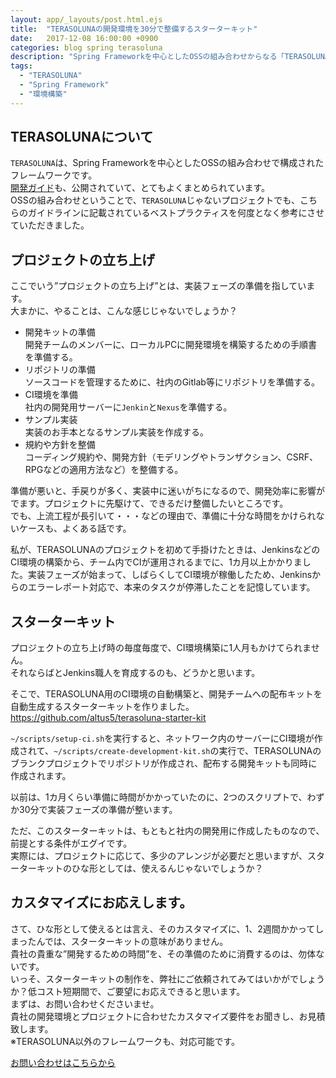 ```yaml
---
layout: app/_layouts/post.html.ejs
title:  "TERASOLUNAの開発環境を30分で整備するスターターキット"
date:   2017-12-08 16:00:00 +0900
categories: blog spring terasoluna
description: "Spring Frameworkを中心としたOSSの組み合わせからなる「TERASOLUNA」を採用した開発プロジェクトを、短時間で立ち上げるスターターキットを作成しました。開発チームのメンバーに配布する開発キットから、CI環境の構築までを、わずか、2つのコマンドで一気に構築します。"
tags:
  - "TERASOLUNA"
  - "Spring Framework"
  - "環境構築"
---
```


## TERASOLUNAについて

`TERASOLUNA`は、Spring Frameworkを中心としたOSSの組み合わせで構成されたフレームワークです。  
[開発ガイド](http://terasolunaorg.github.io/guideline/5.3.1.RELEASE/ja/index.html)も、公開されていて、とてもよくまとめられています。  
OSSの組み合わせということで、`TERASOLUNA`じゃないプロジェクトでも、こちらのガイドラインに記載されているベストプラクティスを何度となく参考にさせていただきました。

## プロジェクトの立ち上げ

ここでいう”プロジェクトの立ち上げ”とは、実装フェーズの準備を指しています。  
大まかに、やることは、こんな感じじゃないでしょうか？

* 開発キットの準備  
開発チームのメンバーに、ローカルPCに開発環境を構築するための手順書を準備する。
* リポジトリの準備  
ソースコードを管理するために、社内のGitlab等にリポジトリを準備する。
* CI環境を準備  
社内の開発用サーバーに`Jenkin`と`Nexus`を準備する。
* サンプル実装  
実装のお手本となるサンプル実装を作成する。
* 規約や方針を整備  
コーディング規約や、開発方針（モデリングやトランザクション、CSRF、RPGなどの適用方法など）を整備する。

準備が悪いと、手戻りが多く、実装中に迷いがちになるので、開発効率に影響がでます。プロジェクトに先駆けて、できるだけ整備したいところです。  
でも、上流工程が長引いて・・・などの理由で、準備に十分な時間をかけられないケースも、よくある話です。  

私が、TERASOLUNAのプロジェクトを初めて手掛けたときは、JenkinsなどのCI環境の構築から、チーム内でCIが運用されるまでに、1カ月以上かかりました。実装フェーズが始まって、しばらくしてCI環境が稼働したため、Jenkinsからのエラーレポート対応で、本来のタスクが停滞したことを記憶しています。  

## スターターキット

プロジェクトの立ち上げ時の毎度毎度で、CI環境構築に1人月もかけてられません。  
それならばとJenkins職人を育成するのも、どうかと思います。

そこで、TERASOLUNA用のCI環境の自動構築と、開発チームへの配布キットを自動生成するスターターキットを作りました。  
<https://github.com/altus5/terasoluna-starter-kit>

`~/scripts/setup-ci.sh`を実行すると、ネットワーク内のサーバーにCI環境が作成されて、`~/scripts/create-development-kit.sh`の実行で、TERASOLUNAのブランクプロジェクトでリポジトリが作成され、配布する開発キットも同時に作成されます。

以前は、1カ月くらい準備に時間がかかっていたのに、2つのスクリプトで、わずか30分で実装フェーズの準備が整います。

ただ、このスターターキットは、もともと社内の開発用に作成したものなので、前提とする条件がエグイです。  
実際には、プロジェクトに応じて、多少のアレンジが必要だと思いますが、スターターキットのひな形としては、使えるんじゃないでしょうか？

## カスタマイズにお応えします。

さて、ひな形として使えるとは言え、そのカスタマイズに、1、2週間かかってしまったんでは、スターターキットの意味がありません。  
貴社の貴重な”開発するための時間”を、その準備のために消費するのは、勿体ないです。  
いっそ、スターターキットの制作を、弊社にご依頼されてみてはいかがでしょうか？低コスト短期間で、ご要望にお応えできると思います。  
まずは、お問い合わせくださいませ。  
貴社の開発環境とプロジェクトに合わせたカスタマイズ要件をお聞きし、お見積致します。  
※TERASOLUNA以外のフレームワークも、対応可能です。

[お問い合わせはこちらから](https://www.altus5.co.jp/contact/)

